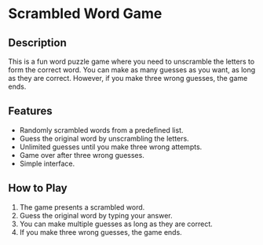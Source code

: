 # Scrambled Word Game

## Description
This is a fun word puzzle game where you need to unscramble the letters to form the correct word. You can make as many guesses as you want, as long as they are correct. However, if you make three wrong guesses, the game ends. 

## Features
- Randomly scrambled words from a predefined list.
- Guess the original word by unscrambling the letters.
- Unlimited guesses until you make three wrong attempts.
- Game over after three wrong guesses.
- Simple interface.

## How to Play
1. The game presents a scrambled word.
2. Guess the original word by typing your answer.
3. You can make multiple guesses as long as they are correct.
4. If you make three wrong guesses, the game ends.

